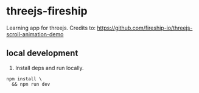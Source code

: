 # threejs-fireship

Learning app for threejs. Credits to: https://github.com/fireship-io/threejs-scroll-animation-demo

## local development
1. Install deps and run locally.
```
npm install \
  && npm run dev
```
